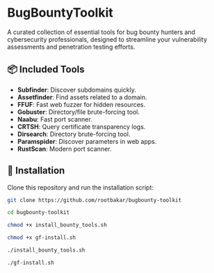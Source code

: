 # BugBountyToolkit

A curated collection of essential tools for bug bounty hunters and cybersecurity professionals, designed to streamline your vulnerability assessments and penetration testing efforts.

## 📦 Included Tools

- **Subfinder**: Discover subdomains quickly.
- **Assetfinder**: Find assets related to a domain.
- **FFUF**: Fast web fuzzer for hidden resources.
- **Gobuster**: Directory/file brute-forcing tool.
- **Naabu**: Fast port scanner.
- **CRTSH**: Query certificate transparency logs.
- **Dirsearch**: Directory brute-forcing tool.
- **Paramspider**: Discover parameters in web apps.
- **RustScan**: Modern port scanner.

## 🚀 Installation
Clone this repository and run the installation script:

```bash
git clone https://github.com/rootbakar/bugbounty-toolkit
```
```bash
cd bugbounty-toolkit
```
```bash
chmod +x install_bounty_tools.sh
```
```bash
chmod +x gf-install.sh
```
```bash
./install_bounty_tools.sh
```
```bash
./gf-install.sh
```
